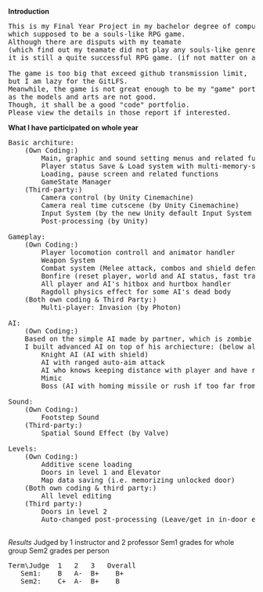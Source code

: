 **Introduction**
<pre>
This is my Final Year Project in my bachelor degree of computer science in CUHK,
which supposed to be a souls-like RPG game.
Although there are disputs with my teamate
(which find out my teamate did not play any souls-like genre xd),
it is still a quite successful RPG game. (if not matter on artistic level)

The game is too big that exceed github transmission limit,
but I am lazy for the GitLFS.
Meanwhile, the game is not great enough to be my "game" portfolio
as the models and arts are not good.
Though, it shall be a good "code" portfolio.
Please view the details in those report if interested.
</pre>

**What I have participated on whole year**
<pre>
Basic architure:
    (Own Coding:)
        Main, graphic and sound setting menus and related functions
        Player status Save & Load system with multi-memory-slots
        Loading, pause screen and related functions
        GameState Manager
    (Third-party:)
        Camera control (by Unity Cinemachine)
        Camera real time cutscene (by Unity Cinemachine)
        Input System (by the new Unity default Input System 1.0.0)
        Post-processing (by Unity)

Gameplay:
    (Own Coding:)
        Player locomotion controll and animator handler
        Weapon System
        Combat system (Melee attack, combos and shield defense)
        Bonfire (reset player, world and AI status, fast travelling, save game)
        All player and AI's hitbox and hurtbox handler
        Ragdoll physics effect for some AI's dead body
    (Both own coding & Third Party:)
        Multi-player: Invasion (by Photon)

AI:
    (Own Coding:)
    Based on the simple AI made by partner, which is zombie like chase and attack
    I built advanced AI on top of his archiecture: (below all know strafing)
        Knight AI (AI with shield)
        AI with ranged auto-aim attack
        AI who knows keeping distance with player and have ranged attack
        Mimic
        Boss (AI with homing missile or rush if too far from player)

Sound:
    (Own Coding:)
        Footstep Sound
    (Third-party:)
        Spatial Sound Effect (by Valve)
    
Levels:
    (Own Coding:)
        Additive scene loading
        Doors in level 1 and Elevator
        Map data saving (i.e. memorizing unlocked door)
    (Both own coding & third party:)
        All level editing
    (Third party:)
        Doors in level 2
        Auto-changed post-processing (Leave/get in in-door environment)

</pre>

*Results*
Judged by 1 instructor and 2 professor
Sem1 grades for whole group
Sem2 grades per person
<pre>
Term\Judge  1   2   3   Overall
   Sem1:    B   A-  B+    B+
   Sem2:    C+  A-  B+    B
</pre>